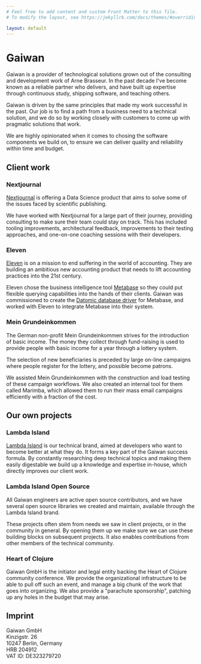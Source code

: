 ```yaml
---
# Feel free to add content and custom Front Matter to this file.
# To modify the layout, see https://jekyllrb.com/docs/themes/#overriding-theme-defaults

layout: default
---
```


# Gaiwan

Gaiwan is a provider of technological solutions grown out of the consulting and
development work of Arne Brasseur. In the past decade I've become known as a
reliable partner who delivers, and have built up expertise through continuous
study, shipping software, and teaching others.

Gaiwan is driven by the same principles that made my work successful in the
past. Our job is to find a path from a business need to a technical solution,
and we do so by working closely with customers to come up with pragmatic
solutions that work.

We are highly opinionated when it comes to chosing the software components we
build on, to ensure we can deliver quality and reliability within time and
budget.

## Client work

### Nextjournal

[Nextjournal](https://nextjournal.com/) is offering a Data Science product that
aims to solve some of the issues faced by scientific publishing.

We have worked with Nextjournal for a large part of their journey, providing
consulting to make sure their team could stay on track. This has included
tooling improvements, architectural feedback, improvements to their testing
approaches, and one-on-one coaching sessions with their developers.

### Eleven

[Eleven](http://runeleven.com/) is on a mission to end suffering in the world of
accounting. They are building an ambitious new accounting product that needs to
lift accounting practices into the 21st century.

Eleven chose the business intelligence tool [Metabase](http://metabase.com) so
they could put flexible querying capabilities into the hands of their clients.
Gaiwan was commissioned to create the [Datomic database
driver](https://github.com/plexus/metabase-datomic) for Metabase, and worked
with Eleven to integrate Metabase into their system.

### Mein Grundeinkommen

The German non-profit Mein Grundeinkommen strives for the introduction of basic
income. The money they collect through fund-raising is used to provide people
with basic income for a year through a lottery system.

The selection of new beneficiaries is preceded by large on-line campaigns where
people register for the lottery, and possible become patrons.

We assisted Mein Grundeinkommen with the construction and load testing of these
campaign workflows. We also created an internal tool for them called Marimba,
which allowed them to run their mass email campaigns efficiently with a fraction
of the cost.

## Our own projects

### Lambda Island

[Lambda Island](https://lambdaisland.com) is our technical brand, aimed at
developers who want to become better at what they do. It forms a key part of the
Gaiwan success formula. By constantly researching deep technical topics and
making them easily digestable we build up a knowledge and expertise in-house,
which directly improves our client work.

### Lambda Island Open Source

All Gaiwan engineers are active open source contributors, and we have several
open source libraries we created and maintain, available through the Lambda
Island brand.

These projects often stem from needs we saw in client projects, or in the
community in general. By opening them up we make sure we can use these building
blocks on subsequent projects. It also enables contributions from other members
of the technical community.

### Heart of Clojure

Gaiwan GmbH is the initiator and legal entity backing the Heart of Clojure
community conference. We provide the organizational infratructure to be able to
pull off such an event, and manage a big chunk of the work that goes into
organizing. We also provide a "parachute sponsorship", patching up any holes in
the budget that may arise.

## Imprint

Gaiwan GmbH <br>
Kinzigstr. 26<br>
10247 Berlin, Germany<br>
HRB 204912<br>
VAT ID: DE323279720<br>
